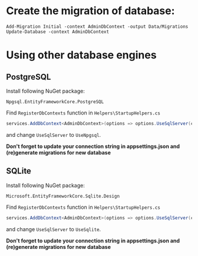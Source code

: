 ﻿# Create the migration of database:

```
Add-Migration Initial -context AdminDbContext -output Data/Migrations
Update-Database -context AdminDbContext
```

# Using other database engines


## PostgreSQL

Install following NuGet package:

```
Npgsql.EntityFrameworkCore.PostgreSQL
```

Find `RegisterDbContexts` function in `Helpers\StartupHelpers.cs`

```csharp
services.AddDbContext<AdminDbContext>(options => options.UseSqlServer(configuration.GetConnectionString(ConfigurationConsts.AdminConnectionStringKey), optionsSql => optionsSql.MigrationsAssembly(migrationsAssembly)));
```

and change  `UseSqlServer` to `UseNpgsql`.

**Don't forget to update your connection string in appsettings.json and (re)generate migrations for new database**


## SQLite


Install following NuGet package:

```
Microsoft.EntityFrameworkCore.Sqlite.Design
```

Find `RegisterDbContexts` function in `Helpers\StartupHelpers.cs`

```csharp
services.AddDbContext<AdminDbContext>(options => options.UseSqlServer(configuration.GetConnectionString(ConfigurationConsts.AdminConnectionStringKey), optionsSql => optionsSql.MigrationsAssembly(migrationsAssembly)));
```

and change  `UseSqlServer` to `UseSqlite`.

**Don't forget to update your connection string in appsettings.json and (re)generate migrations for new database**

